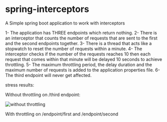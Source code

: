 # spring-interceptors
A Simple spring boot application to work with interceptors

1- The application has THREE endpoints which return nothing.
2- There is an interceptor that counts the number of requests that are sent to the first and the second endpoints together.
3- There is a thread that acts like a stopwatch to reset the number of requests within a minute.
4- The interceptor checks if the number of the requests reaches 10 then each request that comes within that minute will be delayed 10 seconds to achieve throttling.
5- The maximum throttling period, the delay duration and the maximum number of requests is added to the application properties file.
6- The third endpoint will never get affected.

stress results:

Without throttling on /third endpoint:

![without throttling](https://user-images.githubusercontent.com/99293726/229205839-36da045a-67c3-45a5-b738-75c9a893dfb0.jpeg)

With throttling on /endpoint/first and /endpoint/second
